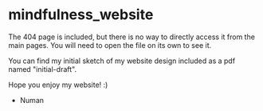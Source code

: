 # mindfulness_website

The 404 page is included, but there is no way to directly access it from the main pages. You will need to open the file on its own to see it.

You can find my initial sketch of my website design included as a pdf named "initial-draft".

Hope you enjoy my website! :)
- Numan